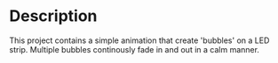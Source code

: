 Description
===========

This project contains a simple animation that create 'bubbles' on a LED strip.
Multiple bubbles continously fade in and out in a calm manner.
